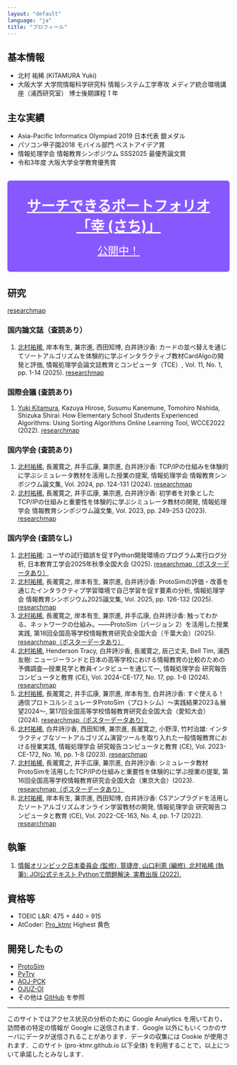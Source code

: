 ```yaml
---
layout: "default"
language: "ja"
title: "プロフィール"
---
```


## 基本情報

- 北村 祐稀 (KITAMURA Yuki)
- 大阪大学 大学院情報科学研究科 情報システム工学専攻 メディア統合環境講座（浦西研究室） 博士後期課程 1 年

## 主な実績

- Asia-Pacific Informatics Olympiad 2019 日本代表 銀メダル
- パソコン甲子園2018 モバイル部門 ベストアイデア賞
- 情報処理学会 情報教育シンポジウム SSS2025 最優秀論文賞
- 令和3年度 大阪大学全学教育優秀賞

<style>
  .sachi {
    display: block;
    margin: 2rem 0;
    padding: 2rem;
    background: #8858ff;
    color: white;
    text-align: center;
    border-radius: 0.4rem;
    font-size: 1.5rem;
  }
  .sachi:hover {
    text-decoration: none;
    box-shadow: 0 0 4px black;
  }
  .sachiTitle {
    display: block;
    font-size: 2rem;
    font-weight: 700;
    margin-bottom: 1rem;
  }
</style>

<a href="./portfolio/" class="sachi"><span class="sachiTitle">サーチできるポートフォリオ「幸 (さち)」</span>公開中！</a>

## 研究

[researchmap](https://researchmap.jp/yuki-kitamura)

### 国内論文誌（査読あり）

1. <u>北村祐稀</u>, 岸本有生, 兼宗進, 西田知博, 白井詩沙香: カードの並べ替えを通じてソートアルゴリズムを体験的に学ぶインタラクティブ教材CardAlgoの開発と評価, 情報処理学会論文誌教育とコンピュータ（TCE）, Vol. 11, No. 1, pp. 1-14 (2025). [researchmap](https://researchmap.jp/yuki-kitamura/published_papers/49239994)

### 国際会議 (査読あり)

1. <u>Yuki Kitamura</u>, Kazuya Hirose, Susumu Kanemune, Tomohiro Nishida, Shizuka Shirai: How Elementary School Students Experienced Algorithms: Using Sorting Algorithms Online Learning Tool, WCCE2022 (2022). [researchmap](https://researchmap.jp/yuki-kitamura/misc/43753196)

### 国内学会 (査読あり)

1. <u>北村祐稀</u>, 長瀧寛之, 井手広康, 兼宗進, 白井詩沙香: TCP/IPの仕組みを体験的に学ぶシミュレータ教材を活用した授業の提案, 情報処理学会 情報教育シンポジウム論文集, Vol. 2024, pp. 124-131 (2024). [researchmap](https://researchmap.jp/yuki-kitamura/published_papers/47368001)
1. <u>北村祐稀</u>, 長瀧寛之, 井手広康, 兼宗進, 白井詩沙香: 初学者を対象としたTCP/IPの仕組みと重要性を体験的に学ぶシミュレータ教材の開発, 情報処理学会 情報教育シンポジウム論文集, Vol. 2023, pp. 249-253 (2023). [researchmap](https://researchmap.jp/yuki-kitamura/published_papers/43752957)

### 国内学会 (査読なし)

1. <u>北村祐稀</u>: ユーザの試行錯誤を促すPython開発環境のプログラム実行ログ分析, 日本教育工学会2025年秋季全国大会 (2025). [researchmap（ポスターデータあり）](https://researchmap.jp/yuki-kitamura/presentations/51154682)
1. <u>北村祐稀</u>, 長瀧寛之, 岸本有生, 兼宗進, 白井詩沙香: ProtoSimの評価・改善を通じたインタラクティブ学習環境で自己学習を促す要素の分析, 情報処理学会 情報教育シンポジウム2025論文集, Vol. 2025, pp. 126-132 (2025). [researchmap](https://researchmap.jp/yuki-kitamura/published_papers/50831111)
1. <u>北村祐稀</u>, 長瀧寛之, 岸本有生, 兼宗進, 井手広康, 白井詩沙香: 触ってわかる、ネットワークの仕組み。――ProtoSim（バージョン 2）を活用した授業実践, 第18回全国高等学校情報教育研究会全国大会（千葉大会）(2025). [researchmap（ポスターデータあり）](https://researchmap.jp/yuki-kitamura/presentations/50796633)
1. <u>北村祐稀</u>, Henderson Tracy, 白井詩沙香, 長瀧寛之, 辰己丈夫, Bell Tim, 浦西友樹: ニュージーランドと日本の高等学校における情報教育の比較のための予備調査―授業見学と教員インタビューを通じて―, 情報処理学会 研究報告コンピュータと教育 (CE), Vol. 2024-CE-177, No. 17, pp. 1-6 (2024). [researchmap](https://researchmap.jp/yuki-kitamura/presentations/48658431)
1. <u>北村祐稀</u>, 長瀧寛之, 井手広康, 兼宗進, 岸本有生, 白井詩沙香: すぐ使える！ 通信プロトコルシミュレータProtoSim（プロトシム）〜実践結果2023＆展望2024〜, 第17回全国高等学校情報教育研究会全国大会（愛知大会）(2024). [researchmap（ポスターデータあり）](https://researchmap.jp/yuki-kitamura/presentations/47323559)
1. <u>北村祐稀</u>, 白井詩沙香, 西田知博, 兼宗進, 長瀧寛之, 小野淳, 竹村治雄: インタラクティブなソートアルゴリズム演習ツールを取り入れた一般情報教育における授業実践, 情報処理学会 研究報告コンピュータと教育 (CE), Vol. 2023-CE-172, No. 16, pp. 1-8 (2023). [researchmap](https://researchmap.jp/yuki-kitamura/presentations/44246181)
1. <u>北村祐稀</u>, 長瀧寛之, 井手広康, 兼宗進, 白井詩沙香: シミュレータ教材ProtoSimを活用したTCP/IPの仕組みと重要性を体験的に学ぶ授業の提案, 第16回全国高等学校情報教育研究会全国大会（東京大会）(2023). [researchmap（ポスターデータあり）](https://researchmap.jp/yuki-kitamura/presentations/43753090)
1. <u>北村祐稀</u>, 岸本有生, 兼宗進, 西田知博, 白井詩沙香: CSアンプラグドを活用したソートアルゴリズムオンライン学習教材の開発, 情報処理学会 研究報告コンピュータと教育 (CE), Vol. 2022-CE-163, No. 4, pp. 1-7 (2022). [researchmap](https://researchmap.jp/yuki-kitamura/presentations/43753098)

## 執筆

1. [情報オリンピック日本委員会 (監修), 筧捷彦, 山口利恵 (編修), 北村祐稀 (執筆): JOI公式テキスト Pythonで問題解決, 実教出版 (2022).](https://pro-ktmr.github.io/joi-text/)

## 資格等

- TOEIC L&R: 475 + 440 = 915
- AtCoder: [Pro_ktmr](https://atcoder.jp/users/Pro_ktmr) Highest 黄色

## 開発したもの

- [ProtoSim](https://protosim.csle-lab.org)
- [PyTry](https://pro-ktmr.github.io/pytry/)
- [AOJ-PCK](https://pro-ktmr.github.io/aoj-pck/)
- [OJUZ-OI](https://pro-ktmr.github.io/ojuz-oi/)
- その他は [GitHub](https://github.com/Pro-ktmr?tab=repositories) を参照

---

このサイトではアクセス状況の分析のために Google Analytics を用いており，訪問者の特定の情報が Google に送信されます．Google 以外にもいくつかのサーバにデータが送信されることがあります．データの収集には Cookie が使用されます．このサイト (pro-ktmr.github.io 以下全体) を利用することで，以上について承諾したとみなします．

